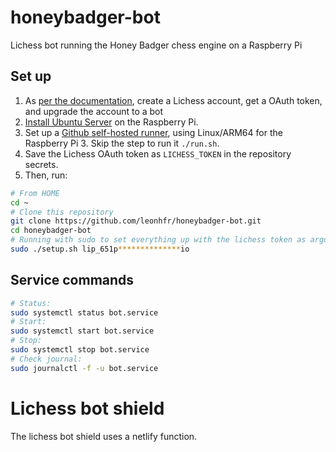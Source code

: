 # honeybadger-bot

Lichess bot running the Honey Badger chess engine on a Raspberry Pi

## Set up

1. As [per the documentation](https://github.com/ShailChoksi/lichess-bot), create a Lichess account, get a OAuth token, and upgrade the account to a bot
2. [Install Ubuntu Server](https://ubuntu.com/tutorials/how-to-install-ubuntu-on-your-raspberry-pi) on the Raspberry Pi.
3. Set up a [Github self-hosted runner](https://docs.github.com/en/actions/hosting-your-own-runners/adding-self-hosted-runners), using Linux/ARM64 for the Raspberry Pi 3. Skip the step to run it `./run.sh`.
4. Save the Lichess OAuth token as `LICHESS_TOKEN` in the repository secrets.
5. Then, run:

```sh
# From HOME
cd ~
# Clone this repository
git clone https://github.com/leonhfr/honeybadger-bot.git
cd honeybadger-bot
# Running with sudo to set everything up with the lichess token as argument
sudo ./setup.sh lip_651p**************io
```

## Service commands

```sh
# Status:
sudo systemctl status bot.service
# Start:
sudo systemctl start bot.service
# Stop:
sudo systemctl stop bot.service
# Check journal:
sudo journalctl -f -u bot.service
```

# Lichess bot shield

The lichess bot shield uses a netlify function.
